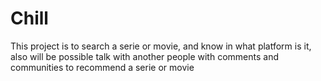 # Chill
This project is to search a serie or movie, and know in what platform is it, also will be possible talk with another people with comments and communities to recommend a serie or movie
